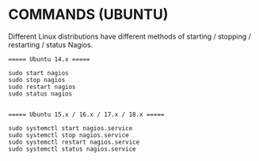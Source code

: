 # COMMANDS (UBUNTU)

Different Linux distributions have different methods of starting / stopping / restarting / status Nagios.

```
===== Ubuntu 14.x =====

sudo start nagios
sudo stop nagios
sudo restart nagios
sudo status nagios
 

===== Ubuntu 15.x / 16.x / 17.x / 18.x =====

sudo systemctl start nagios.service
sudo systemctl stop nagios.service
sudo systemctl restart nagios.service
sudo systemctl status nagios.service
```